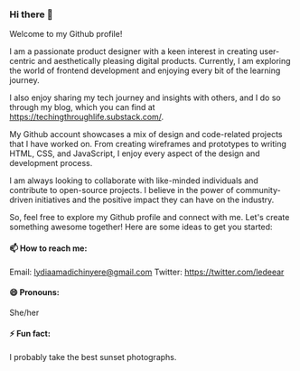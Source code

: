 ### Hi there 👋

Welcome to my Github profile!

I am a passionate product designer with a keen interest in creating user-centric and aesthetically pleasing digital products. Currently, I am exploring the world of frontend development and enjoying every bit of the learning journey.

I also enjoy sharing my tech journey and insights with others, and I do so through my blog, which you can find at https://techingthroughlife.substack.com/.

My Github account showcases a mix of design and code-related projects that I have worked on. From creating wireframes and prototypes to writing HTML, CSS, and JavaScript, I enjoy every aspect of the design and development process.

I am always looking to collaborate with like-minded individuals and contribute to open-source projects. I believe in the power of community-driven initiatives and the positive impact they can have on the industry.

So, feel free to explore my Github profile and connect with me. Let's create something awesome together!
Here are some ideas to get you started:

#### 📫 How to reach me:
Email: lydiaamadichinyere@gmail.com
Twitter: https://twitter.com/ledeear

#### 😄 Pronouns:
She/her

#### ⚡ Fun fact:
I probably take the best sunset photographs.
